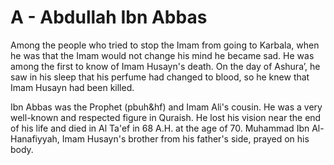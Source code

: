 A - Abdullah Ibn Abbas
======================

Among the people who tried to stop the Imam from going to Karbala, when
he was that the Imam would not change his mind he became sad. He was
among the first to know of Imam Husayn's death. On the day of Ashura’,
he saw in his sleep that his perfume had changed to blood, so he knew
that Imam Husayn had been killed.

Ibn Abbas was the Prophet (pbuh&hf) and Imam Ali's cousin. He was a very
well-known and respected figure in Quraish. He lost his vision near the
end of his life and died in Al Ta'ef in 68 A.H. at the age of 70.
Muhammad Ibn Al-Hanafiyyah, Imam Husayn's brother from his father's
side, prayed on his body.


